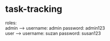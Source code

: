 # task-tracking
roles:  
admin --> username: admin password: admin123  
user --> username: suzan password: susan123  
